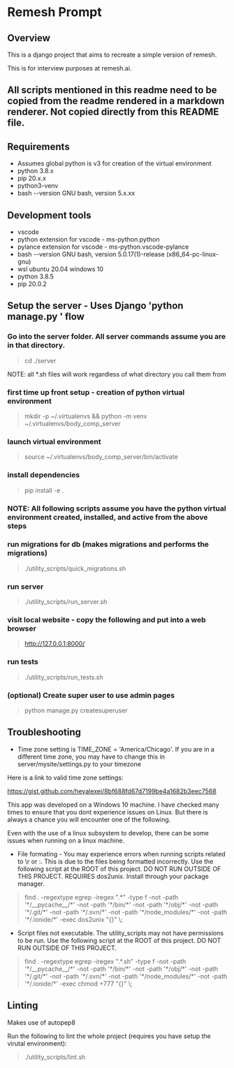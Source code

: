 # Remesh Prompt

## Overview
This is a django project that aims to recreate a simple version of remesh.

This is for interview purposes at remesh.ai.

## All scripts mentioned in this readme need to be copied from the readme rendered in a markdown renderer. Not copied directly from this README file.

## Requirements
- Assumes global python is v3 for creation of the virtual environment
- python 3.8.x
- pip 20.x.x
- python3-venv
- bash --version GNU bash, version 5.x.xx

## Development tools
- vscode
- python extension for vscode - ms-python.python
- pylance extension for vscode - ms-python.vscode-pylance
- bash --version GNU bash, version 5.0.17(1)-release (x86\_64-pc-linux-gnu)
- wsl ubuntu 20.04 windows 10
- python 3.8.5
- pip 20.0.2

## Setup the server - Uses Django 'python manage.py <command>' flow

### Go into the server folder. All server commands assume you are in that directory.

> cd ./server


NOTE: all \*.sh files will work regardless of what directory you call them from

### first time up front setup - creation of python virtual environment
> mkdir -p ~/.virtualenvs && python -m venv ~/.virtualenvs/body\_comp\_server

### launch virtual environment
> source ~/.virtualenvs/body\_comp\_server/bin/activate

### install dependencies
> pip install -e .

### NOTE: All following scripts assume you have the python virtual environment created, installed, and active from the above steps

### run migrations for db (makes migrations and performs the migrations)
> ./utility\_scripts/quick\_migrations.sh

### run server
> ./utility\_scripts/run\_server.sh

### visit local website - copy the following and put into a web browser
> http://127.0.0.1:8000/

### run tests
> ./utility\_scripts/run\_tests.sh

### (optional) Create super user to use admin pages
> python manage.py createsuperuser

## Troubleshooting

- Time zone setting is TIME_ZONE = 'America/Chicago'. If you are in a different time zone, you may have to change this in server/mysite/settings.py to your timezone

Here is a link to valid time zone settings:

https://gist.github.com/heyalexej/8bf688fd67d7199be4a1682b3eec7568

This app was developed on a Windows 10 machine. I have checked many times to ensure that you dont experience issues on Linux. But there is always a chance you will encounter one of the following.

Even with the use of a linux subsystem to develop, there can be some issues when running on a linux machine.

- File formating - You may experience errors when running scripts related to \r or :. This is due to the files being formatted incorrectly. Use the following script at the ROOT of this project. DO NOT RUN OUTSIDE OF THIS PROJECT. REQUIRES dos2unix. Install through your package manager.
> find . -regextype egrep -iregex ".\*" -type f -not -path '\*/\_\_pycache\_\_/\*' -not -path '\*/bin/\*' -not -path '\*/obj/\*' -not -path '\*/.git/\*' -not -path '\*/.svn/\*' -not -path '\*/node\_modules/\*' -not -path '\*/.ionide/\*' -exec dos2unix "{}" \\;

- Script files not executable. The utility\_scripts may not have permissions to be run. Use the following script at the ROOT of this project. DO NOT RUN OUTSIDE OF THIS PROJECT.
> find . -regextype egrep -iregex ".\*\.sh" -type f -not -path '\*/\_\_pycache\_\_/\*' -not -path '\*/bin/\*' -not -path '\*/obj/\*' -not -path '\*/.git/\*' -not -path '\*/.svn/\*' -not -path '\*/node\_modules/\*' -not -path '\*/.ionide/\*' -exec chmod +777 "{}" \\;

## Linting

Makes use of autopep8

Run the following to lint the whole project (requires you have setup the virutal environment):

> ./utility\_scripts/lint.sh

